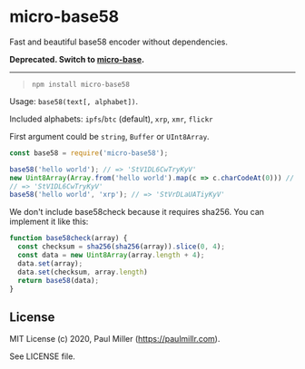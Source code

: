 # micro-base58

Fast and beautiful base58 encoder without dependencies.

**Deprecated. Switch to [micro-base](https://github.com/paulmillr/micro-base).**

--------

> `npm install micro-base58`

Usage: `base58(text[, alphabet])`.

Included alphabets: `ipfs`/`btc` (default), `xrp`, `xmr`, `flickr`

First argument could be `string`, `Buffer` or `UInt8Array`.

```js
const base58 = require('micro-base58');

base58('hello world'); // => 'StV1DL6CwTryKyV'
new Uint8Array(Array.from('hello world').map(c => c.charCodeAt(0))) // Browser
// => 'StV1DL6CwTryKyV'
base58('hello world', 'xrp'); // => 'StVrDLaUATiyKyV'
```

We don't include base58check because it requires sha256. You can implement it like this:

```js
function base58check(array) {
  const checksum = sha256(sha256(array)).slice(0, 4);
  const data = new Uint8Array(array.length + 4);
  data.set(array);
  data.set(checksum, array.length)
  return base58(data);
}
```

## License

MIT License (c) 2020, Paul Miller (https://paulmillr.com).

See LICENSE file.
